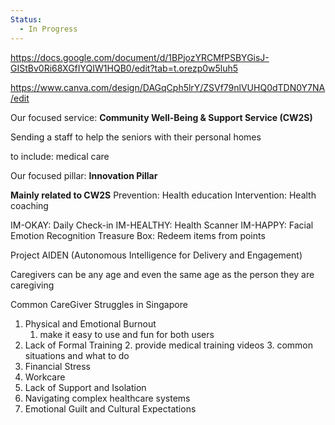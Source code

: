 ```yaml
---
Status:
  - In Progress
---
```

https://docs.google.com/document/d/1BPjozYRCMfPSBYGisJ-GIStBv0Ri68XGfIYQIW1HQB0/edit?tab=t.orezp0w5luh5

https://www.canva.com/design/DAGqCph5lrY/ZSVf79nlVUHQ0dTDN0Y7NA/edit

Our focused service:
**Community Well-Being & Support Service (CW2S)**

Sending a staff to help the seniors with their personal homes

to include: medical care


Our focused pillar:
**Innovation Pillar** 

**Mainly related to CW2S**
Prevention: Health education
Intervention: Health coaching

IM-OKAY: Daily Check-in
IM-HEALTHY: Health Scanner
IM-HAPPY: Facial Emotion Recognition
Treasure Box: Redeem items from points

Project AIDEN (Autonomous Intelligence for Delivery and Engagement)

Caregivers can be any age and even the same age as the person they are caregiving

Common CareGiver Struggles in Singapore
1. Physical and Emotional Burnout
	1. make it easy to use and fun for both users
2.  Lack of Formal Training
	2. provide medical training videos
	3. common situations and what to do
3. Financial Stress
4. Workcare
5. Lack of Support and Isolation
6. Navigating complex healthcare systems
7. Emotional Guilt and Cultural Expectations